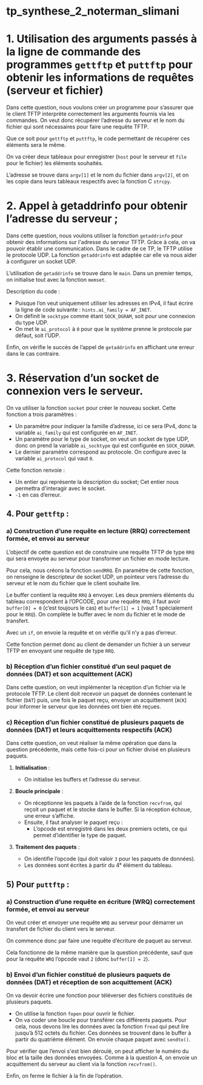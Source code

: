 # tp_synthese_2_noterman_slimani
# 1. Utilisation des arguments passés à la ligne de commande des programmes `gettftp` et `puttftp` pour obtenir les informations de requêtes (serveur et fichier)

Dans cette question, nous voulons créer un programme pour s’assurer que le client TFTP interprète correctement les arguments fournis via les commandes. On veut donc récupérer l’adresse du serveur et le nom du fichier qui sont nécessaires pour faire une requête TFTP.

Que ce soit pour `gettftp` et `puttftp`, le code permettant de récupérer ces éléments sera le même.

On va créer deux tableaux pour enregistrer (`host` pour le serveur et `file` pour le fichier) les éléments souhaités. 

L’adresse se trouve dans `argv[1]` et le nom du fichier dans `argv[2]`, et on les copie dans leurs tableaux respectifs avec la fonction C `strcpy`.

# 2. Appel à getaddrinfo pour obtenir l’adresse du serveur ;
Dans cette question, nous voulons utiliser la fonction `getaddrinfo` pour obtenir des informations sur l'adresse du serveur TFTP. Grâce à cela, on va pouvoir établir une communication. Dans le cadre de ce TP, le TFTP utilise le protocole UDP. La fonction `getaddrinfo` est adaptée car elle va nous aider à configurer un socket UDP.

L’utilisation de `getaddrinfo` se trouve dans le `main`. Dans un premier temps, on initialise tout avec la fonction `memset`.

Description du code :
- Puisque l’on veut uniquement utiliser les adresses en IPv4, il faut écrire la ligne de code suivante : `hints.ai_family = AF_INET`. 
- On définit le `socktype` comme étant `SOCK_DGRAM`, soit pour une connexion du type UDP.
- On met le `ai_protocol` à `0` pour que le système prenne le protocole par défaut, soit l’UDP.

Enfin, on vérifie le succès de l’appel de `getaddrinfo` en affichant une erreur dans le cas contraire.

# 3. Réservation d’un socket de connexion vers le serveur.

On va utiliser la fonction `socket` pour créer le nouveau socket. Cette fonction a trois paramètres : 
- Un paramètre pour indiquer la famille d’adresse, ici ce sera IPv4, donc la variable `ai_family` qui est configurée en `AF_INET`.
- Un paramètre pour le type de socket, on veut un socket de type UDP, donc on prend la variable `ai_socktype` qui est configurée en `SOCK_DGRAM`.
- Le dernier paramètre correspond au protocole. On configure avec la variable `ai_protocol` qui vaut `0`.

Cette fonction renvoie :
- Un entier qui représente la description du socket; Cet entier nous permettra d'interagir avec le socket.
- `-1` en cas d’erreur.

## 4. Pour `gettftp` : 
### a) Construction d’une requête en lecture (RRQ) correctement formée, et envoi au serveur

L’objectif de cette question est de construire une requête TFTP de type `RRQ` qui sera envoyée au serveur pour transformer un fichier en mode lecture.

Pour cela, nous créons la fonction `sendRRQ`. En paramètre de cette fonction, on renseigne le descripteur de socket UDP, un pointeur vers l’adresse du serveur et le nom du fichier que le client souhaite lire.

Le buffer contient la requête `RRQ` à envoyer. Les deux premiers éléments du tableau correspondent à l’OPCODE, pour une requête `RRQ`, il faut avoir `buffer[0] = 0` (c’est toujours le cas) et `buffer[1] = 1` (vaut 1 spécialement pour le `RRQ`). On complète le buffer avec le nom du fichier et le mode de transfert.

Avec un `if`, on envoie la requête et on vérifie qu’il n’y a pas d’erreur.

Cette fonction permet donc au client de demander un fichier à un serveur TFTP en envoyant une requête de type `RRQ`.

### b) Réception d’un fichier constitué d’un seul paquet de données (DAT) et son acquittement (ACK)

Dans cette question, on veut implémenter la réception d’un fichier via le protocole TFTP. Le client doit recevoir un paquet de données contenant le fichier (`DAT`) puis, une fois le paquet reçu, envoyer un acquittement (`ACK`) pour informer le serveur que les données ont bien été reçues.

### c) Réception d’un fichier constitué de plusieurs paquets de données (DAT) et leurs acquittements respectifs (ACK)

Dans cette question, on veut réaliser la même opération que dans la question précédente, mais cette fois-ci pour un fichier divisé en plusieurs paquets.

1. **Initialisation** :
   - On initialise les buffers et l’adresse du serveur.

2. **Boucle principale** :
   - On réceptionne les paquets à l’aide de la fonction `recvfrom`, qui reçoit un paquet et le stocke dans le buffer. Si la réception échoue, une erreur s’affiche.
   - Ensuite, il faut analyser le paquet reçu :
     - L’opcode est enregistré dans les deux premiers octets, ce qui permet d’identifier le type de paquet.

3. **Traitement des paquets** :
   - On identifie l’opcode (qui doit valoir `3` pour les paquets de données).
   - Les données sont écrites à partir du 4ᵉ élément du tableau.

## 5) Pour `puttftp` :  

### a) Construction d’une requête en écriture (WRQ) correctement formée, et envoi au serveur

On veut créer et envoyer une requête `WRQ` au serveur pour démarrer un transfert de fichier du client vers le serveur.

On commence donc par faire une requête d’écriture de paquet au serveur.

Cela fonctionne de la même manière que la question précédente, sauf que pour la requête `WRQ` l’opcode vaut `2` (donc `buffer[1] = 2`).

### b) Envoi d’un fichier constitué de plusieurs paquets de données (DAT) et réception de son acquittement (ACK)

On va devoir écrire une fonction pour téléverser des fichiers constitués de plusieurs paquets. 

- On utilise la fonction `fopen` pour ouvrir le fichier.
- On va coder une boucle pour transférer ces différents paquets. Pour cela, nous devons lire les données avec la fonction `fread` qui peut lire jusqu’à 512 octets du fichier. Ces données se trouvent dans le buffer à partir du quatrième élément. On envoie chaque paquet avec `sendto()`.

Pour vérifier que l’envoi s'est bien déroulé, on peut afficher le numéro du bloc et la taille des données envoyées. Comme à la question 4, on envoie un acquittement du serveur au client via la fonction `recvfrom()`.

Enfin, on ferme le fichier à la fin de l’opération.


